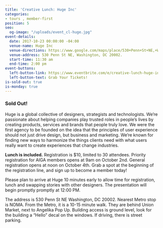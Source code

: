 ```yaml
---
title: 'Creative Lunch: Huge Inc'
categories:
- tours , member-first
position: 5
seo:
  og-image: "/uploads/event_cl-huge.jpg"
event-details:
  date: 2017-10-23 00:00:00 -04:00
  venue-name: Huge Inc
  venue-directions: https://www.google.com/maps/place/530+Penn+St+NE,+Washington,+DC+20002/@38.910367,-76.9987654,17z/data=!3m1!4b1!4m5!3m4!1s0x89b7b8104f0f7273:0xdea50325c0d85125!8m2!3d38.910367!4d-76.9965767
  venue-address: 530 Penn St NE, Washington, DC 20002.
  start-time: 11:30 am
  end-time: 2:00 pm
event-buttons:
  left-button-link: https://www.eventbrite.com/e/creative-lunch-huge-inc-tickets-38470141228
  left-button-text: Grab Your Tickets!
is-sold-out: true
is-monday: true
---
```


### Sold Out!

Huge is a global collective of designers, strategists and technologists.
We’re passionate about helping companies play trusted roles in people’s lives by creating products, services and brands that people truly love.
We were the first agency to be founded on the idea that the principles of user experience should not just drive design, but business and marketing. We’re known for finding new ways to harmonize the things clients need with what users really want to create experiences that change industries.

**Lunch is included.** Registration is $10, limited to 30 attendees. Priority registration for AIGA members opens at 9am on October 2nd. General registration opens at noon on October 4th. Grab a spot at the beginning of the registration line, and sign up to become a member today!

Please plan to arrive at Huge 10 minutes early to allow time for registration, lunch and swapping stories with other designers. The presentation will begin promptly promptly at 12:00 PM.

The address is 530 Penn St NE Washington, DC 20002. Nearest Metro stop is NOMA. From the Metro, it is a 10-15 minute walk. They are behind Union Market, next to Angelika Pop Up. Building access is ground level, look for the building a “Hello” decal on the windows. If driving, there is street parking.